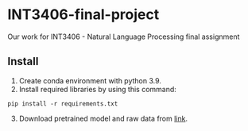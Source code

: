 # INT3406-final-project

Our work for INT3406 - Natural Language Processing final assignment

## Install

1. Create conda environment with python 3.9.
2. Install required libraries by using this command:
```
pip install -r requirements.txt
```
3. Download pretrained model and raw data from [link](https://drive.google.com/drive/folders/1wzLaD3xL5BMN-jYtdfxESCsN0i9UumEC?usp=sharing).
